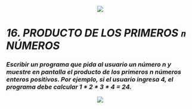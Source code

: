 <p align="center">
  <img src="https://github.com/emilianod98/PythonChallenges-LowLevel/blob/main/src/Learn-python.png">
</p>


# ***16. PRODUCTO DE LOS PRIMEROS `n` NÚMEROS***

### *Escribir un programa que pida al usuario un número n y muestre en pantalla el producto de los primeros n números enteros positivos. Por ejemplo, si el usuario ingresa 4, el programa debe calcular 1 * 2 * 3 * 4 = 24.*

<p align="center">
  <img src="https://github.com/emilianod98/PythonChallenges-LowLevel/blob/main/src/coffie.png">
</p>